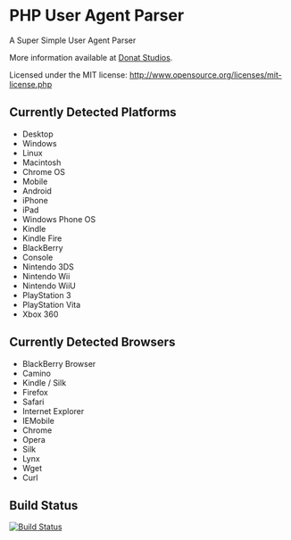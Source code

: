 # PHP User Agent Parser

A Super Simple User Agent Parser

More information available at [Donat Studios](http://donatstudios.com/PHP-Parser-HTTP_USER_AGENT).

Licensed under the MIT license: http://www.opensource.org/licenses/mit-license.php

## Currently Detected Platforms

- Desktop
 - Windows
 - Linux
 - Macintosh
 - Chrome OS
- Mobile
 - Android
 - iPhone
 - iPad
 - Windows Phone OS
 - Kindle
 - Kindle Fire
 - BlackBerry
- Console
 - Nintendo 3DS
 - Nintendo Wii
 - Nintendo WiiU
 - PlayStation 3
 - PlayStation Vita
 - Xbox 360

## Currently Detected Browsers

- BlackBerry Browser
- Camino
- Kindle / Silk
- Firefox
- Safari
- Internet Explorer
- IEMobile
- Chrome
- Opera
- Silk
- Lynx
- Wget
- Curl

## Build Status

[![Build Status](https://travis-ci.org/donatj/PhpUserAgent.png?branch=master)](https://travis-ci.org/donatj/PhpUserAgent)